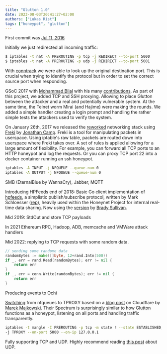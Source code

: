 ```yaml
---
title: "Glutton 1.0"
date: 2023-08-03T20:41:27+02:00
authors: ["Lukas Rist"]
tags: ["honeypot", "glutton"]
---
```


First commit was  [Jul 11, 2016](https://github.com/mushorg/glutton/commit/adfbf78d9e226e76158a404634d062c6b2db7283)

Initially we just redirected all incoming traffic:

```bash
$ iptables -t nat -A PREROUTING -p tcp -j REDIRECT --to-port 5000
$ iptables -t nat -A PREROUTING -p udp -j REDIRECT --to-port 5001
```
With [conntrack](https://blog.cloudflare.com/conntrack-tales-one-thousand-and-one-flows/) we were able to look up the original destination port. This is crucial when trying to identify the protocol but in order to set the correct source port when responding.

GSoC 2017 with [Mohammad Bilal](https://github.com/furusiyya) with his many [contributions](https://gist.github.com/furusiyya/38e8ca7963fd94ffc253e8b22e3338f2). As part of this project, we added TCP and SSH proxying. Allowing to place Glutton between the attacker and a real and potentially vulnerable system. At the same time, the Telnet worm Mirai (and Hajime) were making the rounds. We added a simple handler creating a login prompt and handling the rather simple tests the attackers used to verify the system.

On January 26th, 2017 we released the [reworked](https://github.com/mushorg/glutton/commit/df5efe922617ebe68312b3ccb5ea984265436507) networking stack using [Freki](https://github.com/kung-foo/freki) by [Jonathan Camp](https://github.com/kung-foo). Freki is a tool for manipulating packets in userspace. Using iptable's raw table, packets are routed down into userspace where Freki takes over. A set of rules is applied allowing for a large amount of flexibility. For example, you can forward all TCP ports to an HTTP honeypot and log the requests. Or you can proxy TCP port 22 into a docker container running an ssh honeypot.

```bash
iptables -A INPUT -j NFQUEUE --queue-num 0
iptables -A OUTPUT -j NFQUEUE --queue-num 0
```

SMB (EternalBlue by WannaCry), Jabber, MQTT

Introducing HPFeeds end of 2018: Basic Go client implementation of [hpfeeds](https://github.com/rep/hpfeeds), a simplistic publish/subscribe protocol, written by Mark Schloesser ([rep](https://github.com/rep/)), heavily used within the Honeynet Project for internal real-time data sharing. Now using the [version](https://github.com/d1str0/hpfeeds) by [Brady Sullivan](https://github.com/d1str0).

Mid 2019: StdOut and store TCP payloads

In 2021 Ethereum RPC, Hadoop, ADB, memcache and VMWare attack handlers

Mid 2022: replying to TCP requests with some random data.
```go
// sending some randome data
randomBytes := make([]byte, 12+rand.Intn(500))
if _, err = rand.Read(randomBytes); err != nil {
	return err
}
if _, err = conn.Write(randomBytes); err != nil {
	return err
}
```

Producing events to Ochi

[Switching](https://github.com/mushorg/glutton/commit/10f496130b1600460992dfb1102ff6cfbe67e94c) from nfqueues to TPROXY based on a [blog post](https://blog.cloudflare.com/how-we-built-spectrum/) on Cloudflare by [Marek Majkowski](https://twitter.com/majek04). Their Spectrum is surprisingly similar to how Glutton functions as a honeypot, listening on all ports and handling traffic transparently.

```bash
iptables -t mangle -I PREROUTING -p tcp -m state ! --state ESTABLISHED,RELATED \
-j TPROXY --on-port 5000 --on-ip 127.0.0.1
```
Fully supporting TCP and UDP. Highly recommend reading [this post](https://blog.cloudflare.com/everything-you-ever-wanted-to-know-about-udp-sockets-but-were-afraid-to-ask-part-1/) about UDP.